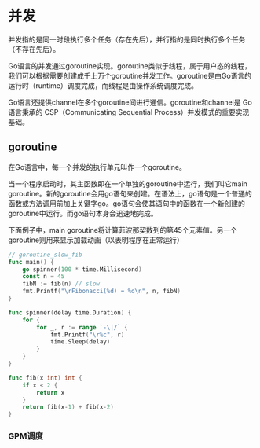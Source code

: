 # 并发

并发指的是同一时段执行多个任务（存在先后），并行指的是同时执行多个任务（不存在先后）。

Go语言的并发通过goroutine实现。goroutine类似于线程，属于用户态的线程，我们可以根据需要创建成千上万个goroutine并发工作。goroutine是由Go语言的运行时（runtime）调度完成，而线程是由操作系统调度完成。

Go语言还提供channel在多个goroutine间进行通信。goroutine和channel是 Go 语言秉承的 CSP（Communicating Sequential Process）并发模式的重要实现基础。

## goroutine

在Go语言中，每一个并发的执行单元叫作一个goroutine。

当一个程序启动时，其主函数即在一个单独的goroutine中运行，我们叫它main goroutine。新的goroutine会用go语句来创建。在语法上，go语句是一个普通的函数或方法调用前加上关键字go。go语句会使其语句中的函数在一个新创建的goroutine中运行。而go语句本身会迅速地完成。

下面例子中，main goroutine将计算菲波那契数列的第45个元素值。另一个goroutine则用来显示加载动画（以表明程序在正常运行）

```go
// goroutine_slow_fib
func main() {
    go spinner(100 * time.Millisecond)
    const n = 45
    fibN := fib(n) // slow
    fmt.Printf("\rFibonacci(%d) = %d\n", n, fibN)
}

func spinner(delay time.Duration) {
    for {
        for _, r := range `-\|/` {
            fmt.Printf("\r%c", r)
            time.Sleep(delay)
        }
    }
}

func fib(x int) int {
    if x < 2 {
        return x
    }
    return fib(x-1) + fib(x-2)
}
```

### GPM调度

